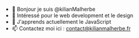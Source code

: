 - 👋 Bonjour je suis @kilianMalherbe
- 👀 Intéressé pour le web development et le design
- 🌱 J'apprends actuellement le JavaScript
- 📫 Contactez moi ici : contact@kilianmalherbe.fr

<!---
kilianMalherbe/kilianMalherbe is a ✨ special ✨ repository because its `README.md` (this file) appears on your GitHub profile.
You can click the Preview link to take a look at your changes.
--->
